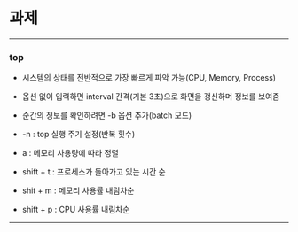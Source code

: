 # 과제
***********
### top
+ 시스템의 상태를 전반적으로 가장 빠르게 파악 가능(CPU, Memory, Process)

+ 옵션 없이 입력하면 interval 간격(기본 3초)으로 화면을 갱신하며 정보를 보여줌

+ 순간의 정보를 확인하려면 -b 옵션 추가(batch 모드)

+ -n : top 실행 주기 설정(반복 횟수)

+ a : 메모리 사용량에 따라 정렬

+ shift + t : 프로세스가 돌아가고 있는 시간 순

+ shit + m : 메모리 사용률 내림차순

+ shift + p : CPU 사용률 내림차순
*****************
